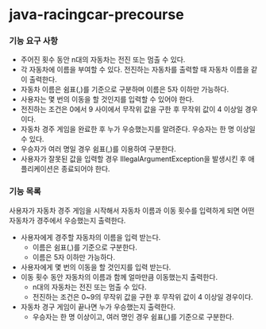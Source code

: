 # java-racingcar-precourse

### 기능 요구 사항
- 주어진 횟수 동안 n대의 자동차는 전진 또는 멈출 수 있다.
- 각 자동차에 이름을 부여할 수 있다. 전진하는 자동차를 출력할 때 자동차 이름을 같이 출력한다.
- 자동차 이름은 쉼표(,)를 기준으로 구분하며 이름은 5자 이하만 가능하다.
- 사용자는 몇 번의 이동을 할 것인지를 입력할 수 있어야 한다.
- 전진하는 조건은 0에서 9 사이에서 무작위 값을 구한 후 무작위 값이 4 이상일 경우이다.
- 자동차 경주 게임을 완료한 후 누가 우승했는지를 알려준다. 우승자는 한 명 이상일 수 있다.
- 우승자가 여러 명일 경우 쉼표(,)를 이용하여 구분한다.
- 사용자가 잘못된 값을 입력할 경우 IllegalArgumentException을 발생시킨 후 애플리케이션은 종료되어야 한다.

### 기능 목록
사용자가 자동차 경주 게임을 시작해서 자동차 이름과 이동 횟수를 입력하게 되면 어떤 자동차가 경주에서 우승했는지 출력한다.

- 사용자에게 경주할 자동차의 이름을 입력 받는다.
    - 이름은 쉼표(,)를 기준으로 구분한다.
    - 이름은 5자 이하만 가능하다.
- 사용자에게 몇 번의 이동을 할 것인지를 입력 받는다.
- 이동 횟수 동안 자동차의 이름과 함께 얼마만큼 이동했는지 출력한다.
    - n대의 자동차는 전진 또는 멈출 수 있다.
    - 전진하는 조건은 0~9의 무작위 값을 구한 후 무작위 값이 4 이상일 경우이다.
- 자동차 경구 게임이 끝나면 누가 우승했는지 출력한다.
    - 우승자는 한 명 이상이고, 여러 명인 경우 쉼표(,)를 기준으로 구분한다.
